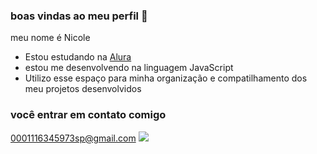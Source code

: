 ### boas vindas ao meu perfil 🤙

meu nome é Nicole

- Estou estudando na [Alura](https://www.alura.com.br)
- estou me desenvolvendo na linguagem JavaScript
- Utilizo esse espaço para minha organização e compatilhamento dos meu projetos desenvolvidos

### você entrar em contato comigo

0001116345973sp@gmail.com
  ![](https://media.tenor.com/U1aRMpIN3HkAAAAM/genshin-impact-hu-tao.gif)
